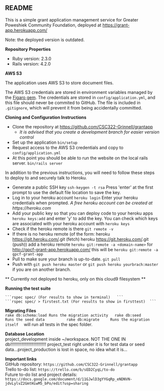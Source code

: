 ## README ##

This is a simple grant application management service for Greater Poweshiek Community Foundation, deployed at
https://grant-app.herokuapp.com/

Note: the deployed version is outdated. 

**Repository Properties**

- Ruby version: 2.3.0
- Rails version: 4.2.0

**AWS S3**

The application uses AWS S3 to store document files.

The AWS S3 credentials are stored in environment variables managed by the [Figaro gem](https://github.com/laserlemon/figaro). The credentials are stored in `config/application.yml`, and this file should never be commited to GitHub. The file is included in `.gitignore`, which will prevent it from being accidentally committed.

**Cloning and Configuration Instructions**
- Clone the repository at https://github.com/CSC322-Grinnell/grantapp
    - _It is advised that you create a development branch for easier version control_
- Set up the application
    ``` bin/setup ```
- Request access to the AWS S3 credentials and copy to `config/application.yml`
- At this point you should be able to run the website on the local rails server.
    ``` bin/rails server ```


In addition to the previous instructions, you will need to follow these steps to deploy to and securely talk to Heroku.
- Generate a public SSH key
    ``` ssh-keygen -t rsa ```
    Press 'enter' at the first prompt to use the default file location to save the key.
- Log in to your heroku account
    ``` heroku login ```
    Enter your heroku credentials when prompted.
    _A free heroku account can be created at https://heroku.com_
- Add your public key so that you can deploy code to your heroku apps
    ``` heroku keys:add ```
    and enter 'y' to add the key.
    You can check which keys are associated with your heroku account with
        ``` heroku keys ```
- Check if the heroku remote is there
    ``` git remote -v ```
- If there is no heroku remote (of the form:
                heroku  https://git.heroku.com/<heroku-name>.git (fetch)
                heroku  https://git.heroku.com/<heroku-name>.git (push))
        add a heroku remote
        ``` heroku git:remote -a <domain-name> ```
        for http://gpcf-grant-app.herokuapp.com/ this will be
        ``` heroku git:remote -a gpcf-grant-app ```
- Pull to make sure your branch is up-to-date.
    ``` git pull ```
- Push with
    ``` git push heroku master ```
    or
    ``` git push heroku yourbrach:master ```
    if you are on another branch.

** Currently not deployed to heroku, only on this cloud9 filesystem **

**Running the test suite**  
    
    ```rspec spec/ (For results to show in terminal)   ```  
    ```rspec spec/ > firstest.txt (For results to show in firsttest)  ```

**Migrating Files**  
    ```
    rake db:schema:load Runs the migration activity  
    rake db:seed        Runs the seed data  
        rake db:migrate     Runs the migration itself  
    ```
will run all tests in the spec folder.


**Database Location**  
    project_development inside ~/workspace. 
    NOT THE ONE IN db!!!!!!!!!!!!!!!!!!!!!!!!!!!!!
    project_test right under it is for test data or seed data...project_production is lost in space, no idea what it is...

    
**Important links**  
    GitHub repository: ```https://github.com/CSC322-Grinnell/grantapp```  
    Trello to-do list: ```https://trello.com/b/sED2CyqL/to-do```  
    Future to-do list and project details: ```https://docs.google.com/document/d/11GJwlD3gYYGqRp_eNDNVN-jdvLylvZ2GmtHiwM5_bPo/edit?usp=sharing```
